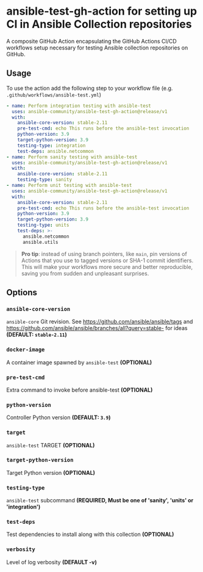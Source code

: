 # ansible-test-gh-action for setting up CI in Ansible Collection repositories

A composite GitHub Action encapsulating the GitHub Actions CI/CD workflows
setup necessary for testing Ansible collection repositories on GitHub.


## Usage

To use the action add the following step to your workflow file (e.g.
`.github/workflows/ansible-test.yml`)

```yaml
- name: Perform integration testing with ansible-test
  uses: ansible-community/ansible-test-gh-action@release/v1
  with:
    ansible-core-version: stable-2.11
    pre-test-cmd: echo This runs before the ansible-test invocation
    python-version: 3.9
    target-python-version: 3.9
    testing-type: integration
    test-deps: ansible.netcommon
- name: Perform sanity testing with ansible-test
  uses: ansible-community/ansible-test-gh-action@release/v1
  with:
    ansible-core-version: stable-2.11
    testing-type: sanity
- name: Perform unit testing with ansible-test
  uses: ansible-community/ansible-test-gh-action@release/v1
  with:
    ansible-core-version: stable-2.11
    pre-test-cmd: echo This runs before the ansible-test invocation
    python-version: 3.9
    target-python-version: 3.9
    testing-type: units
    test-deps: >-
      ansible.netcommon
      ansible.utils
```

> **Pro tip**: instead of using branch pointers, like `main`, pin
versions of Actions that you use to tagged versions or SHA-1 commit
identifiers. This will make your workflows more secure and better
reproducible, saving you from sudden and unpleasant surprises.


## Options


### `ansible-core-version`

`ansible-core` Git revision. See https://github.com/ansible/ansible/tags
and https://github.com/ansible/ansible/branches/all?query=stable- for
ideas **(DEFAULT: `stable-2.11`)**


### `docker-image`

A container image spawned by `ansible-test` **(OPTIONAL)**

### `pre-test-cmd`

Extra command to invoke before ansible-test **(OPTIONAL)**


### `python-version`

Controller Python version **(DEFAULT: `3.9`)**


### `target`

`ansible-test` TARGET **(OPTIONAL)**


### `target-python-version`

Target Python version **(OPTIONAL)**


### `testing-type`

`ansible-test` subcommand **(REQUIRED, Must be one of 'sanity', 'units'
or 'integration')**


### `test-deps`

Test dependencies to install along with this collection **(OPTIONAL)**

### `verbosity`

Level of log verbosity **(DEFAULT -v)**